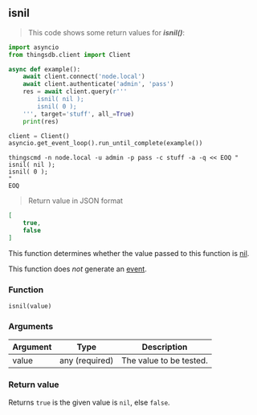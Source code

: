 ## isnil

> This code shows some return values for ***isnil()***:

```python
import asyncio
from thingsdb.client import Client

async def example():
    await client.connect('node.local')
    await client.authenticate('admin', 'pass')
    res = await client.query(r'''
        isnil( nil );
        isnil( 0 );
    ''', target='stuff', all_=True)
    print(res)

client = Client()
asyncio.get_event_loop().run_until_complete(example())
```

```shell
thingscmd -n node.local -u admin -p pass -c stuff -a -q << EOQ "
isnil( nil );
isnil( 0 );
"
EOQ
```

> Return value in JSON format

```json
[
    true,
    false
]
```

This function determines whether the value passed to this function is [nil](#nil).

This function does *not* generate an [event](#events).

### Function
`isnil(value)`

### Arguments
Argument | Type | Description
-------- | ---- | -----------
value | any (required) | The value to be tested.

### Return value
Returns `true` is the given value is `nil`, else `false`.
